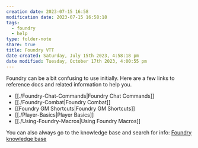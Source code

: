 ```yaml
---
creation date: 2023-07-15 16:58
modification date: 2023-07-15 16:58:18
tags:
  - foundry
  - help
type: folder-note
share: true
title: Foundry VTT
date created: Saturday, July 15th 2023, 4:58:18 pm
date modified: Tuesday, October 17th 2023, 4:00:55 pm
---
```


Foundry can be a bit confusing to use initially. Here are a few links to reference docs and related information to help you. 

- [[./Foundry-Chat-Commands|Foundry Chat Commands]]
- [[./Foundry-Combat|Foundry Combat]]
- [[Foundry GM Shortcuts|Foundry GM Shortcuts]]
- [[./Player-Basics|Player Basics]]
- [[./Using-Foundry-Macros|Using Foundry Macros]]


You can also always go to the knowledge base and search for info: [Foundry knowledge base](https://foundryvtt.com/kb)